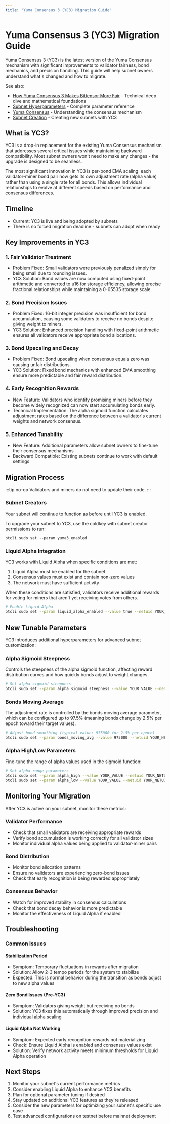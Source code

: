 ```yaml
---
title: "Yuma Consensus 3 (YC3) Migration Guide"
---
```


# Yuma Consensus 3 (YC3) Migration Guide

Yuma Consensus 3 (YC3) is the latest version of the Yuma Consensus mechanism with significant improvements to validator fairness, bond mechanics, and precision handling. This guide will help subnet owners understand what's changed and how to migrate.

See also:
- [How Yuma Consensus 3 Makes Bittensor More Fair](./yc3-blog.md) - Technical deep dive and mathematical foundations
- [Subnet Hyperparameters](./subnet-hyperparameters.md) - Complete parameter reference
- [Yuma Consensus](../yuma-consensus.md) - Understanding the consensus mechanism
- [Subnet Creation](./create-a-subnet.md) - Creating new subnets with YC3

## What is YC3?

YC3 is a drop-in replacement for the existing Yuma Consensus mechanism that addresses several critical issues while maintaining backward compatibility. Most subnet owners won't need to make any changes - the upgrade is designed to be seamless.

The most significant innovation in YC3 is per-bond EMA scaling: each validator-miner bond pair now gets its own adjustment rate (alpha value) rather than using a single rate for all bonds. This allows individual relationships to evolve at different speeds based on performance and consensus differences.

## Timeline

- Current: YC3 is live and being adopted by subnets
- There is no forced migration deadline - subnets can adopt when ready

## Key Improvements in YC3

### 1. Fair Validator Treatment
- Problem Fixed: Small validators were previously penalized simply for being small due to rounding issues.
- YC3 Solution: Bond values are now computed using fixed-point arithmetic and converted to u16 for storage efficiency, allowing precise fractional relationships while maintaining a 0-65535 storage scale.

### 2. Bond Precision Issues
- Problem Fixed: 16-bit integer precision was insufficient for bond accumulation, causing some validators to receive no bonds despite giving weight to miners.
- YC3 Solution: Enhanced precision handling with fixed-point arithmetic ensures all validators receive appropriate bond allocations.

### 3. Bond Upscaling and Decay
- Problem Fixed: Bond upscaling when consensus equals zero was causing unfair distributions.
- YC3 Solution: Fixed bond mechanics with enhanced EMA smoothing ensure more predictable and fair reward distribution.

### 4. Early Recognition Rewards
- New Feature: Validators who identify promising miners before they become widely recognized can now start accumulating bonds early.
- Technical Implementation: The alpha sigmoid function calculates adjustment rates based on the difference between a validator's current weights and network consensus.

### 5. Enhanced Tunability
- New Feature: Additional parameters allow subnet owners to fine-tune their consensus mechanisms
- Backward Compatible: Existing subnets continue to work with default settings

## Migration Process

:::tip no-op
Validators and miners do not need to update their code.
:::

### Subnet Creators
Your subnet will continue to function as before until YC3 is enabled.

To upgrade your subnet to YC3, use the coldkey with subnet creator permissions to run:

```
btcli sudo set --param yuma3_enabled
```

### Liquid Alpha Integration
YC3 works with Liquid Alpha when specific conditions are met:
1. Liquid Alpha must be enabled for the subnet
2. Consensus values must exist and contain non-zero values  
3. The network must have sufficient activity

When these conditions are satisfied, validators receive additional rewards for voting for miners that aren't yet receiving votes from others.

```bash
# Enable Liquid Alpha 
btcli sudo set --param liquid_alpha_enabled --value true --netuid YOUR_NETUID
```

## New Tunable Parameters

YC3 introduces additional hyperparameters for advanced subnet customization:

### Alpha Sigmoid Steepness
Controls the steepness of the alpha sigmoid function, affecting reward distribution curves and how quickly bonds adjust to weight changes.

```bash
# Set alpha sigmoid steepness
btcli sudo set --param alpha_sigmoid_steepness --value YOUR_VALUE --netuid YOUR_NETUID
```

### Bonds Moving Average
The adjustment rate is controlled by the bonds moving average parameter, which can be configured up to 97.5% (meaning bonds change by 2.5% per epoch toward their target values).

```bash
# Adjust bond smoothing (typical value: 975000 for 2.5% per epoch)
btcli sudo set --param bonds_moving_avg --value 975000 --netuid YOUR_NETUID
```

### Alpha High/Low Parameters
Fine-tune the range of alpha values used in the sigmoid function:

```bash
# Set alpha range parameters
btcli sudo set --param alpha_high --value YOUR_VALUE --netuid YOUR_NETUID
btcli sudo set --param alpha_low --value YOUR_VALUE --netuid YOUR_NETUID
```


## Monitoring Your Migration

After YC3 is active on your subnet, monitor these metrics:

### Validator Performance
- Check that small validators are receiving appropriate rewards
- Verify bond accumulation is working correctly for all validator sizes
- Monitor individual alpha values being applied to validator-miner pairs

### Bond Distribution
- Monitor bond allocation patterns
- Ensure no validators are experiencing zero-bond issues
- Check that early recognition is being rewarded appropriately

### Consensus Behavior
- Watch for improved stability in consensus calculations
- Check that bond decay behavior is more predictable
- Monitor the effectiveness of Liquid Alpha if enabled

## Troubleshooting

### Common Issues

#### Stabilization Period
- Symptom: Temporary fluctuations in rewards after migration
- Solution: Allow 2-3 tempo periods for the system to stabilize
- Expected: This is normal behavior during the transition as bonds adjust to new alpha values

#### Zero Bond Issues (Pre-YC3)
- Symptom: Validators giving weight but receiving no bonds
- Solution: YC3 fixes this automatically through improved precision and individual alpha scaling

#### Liquid Alpha Not Working
- Symptom: Expected early recognition rewards not materializing
- Check: Ensure Liquid Alpha is enabled and consensus values exist
- Solution: Verify network activity meets minimum thresholds for Liquid Alpha operation

## Next Steps

1. Monitor your subnet's current performance metrics
2. Consider enabling Liquid Alpha to enhance YC3 benefits
3. Plan for optional parameter tuning if desired
4. Stay updated on additional YC3 features as they're released
5. Consider the new parameters for optimizing your subnet's specific use case
6. Test advanced configurations on testnet before mainnet deployment